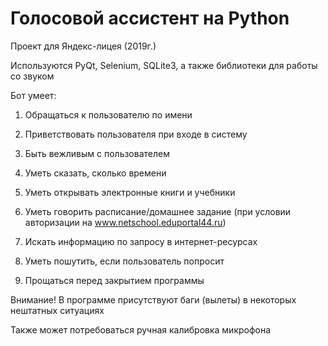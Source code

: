 # Голосовой ассистент на Python

Проект для Яндекс-лицея (2019г.) 

Используются PyQt, Selenium, SQLite3, а также библиотеки для работы со звуком

Бот умеет:
1. Обращаться к пользователю по имени

2. Приветствовать пользователя при входе в систему

3. Быть вежливым с пользователем

4. Уметь сказать, сколько времени

5. Уметь открывать электронные книги и учебники

6. Уметь говорить расписание/домашнее задание (при условии авторизации на www.netschool.eduportal44.ru)

7. Искать информацию по запросу в интернет-ресурсах

8. Уметь пошутить, если пользователь попросит

9. Прощаться перед закрытием программы


Внимание! В программе присутствуют баги (вылеты) в некоторых нештатных ситуациях

Также может потребоваться ручная калибровка микрофона